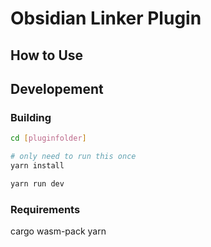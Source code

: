 # Obsidian Linker Plugin

## How to Use

## Developement

### Building

```bash
cd [pluginfolder]

# only need to run this once
yarn install

yarn run dev
```

### Requirements

cargo
wasm-pack
yarn